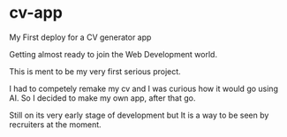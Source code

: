 # cv-app
My First deploy for a CV generator app

Getting almost ready to join the Web Development world.

This is ment to be my very first serious project.

I had to competely remake my cv and I was curious how it would go using AI.
So I decided to make my own app, after that go.

Still on its very early stage of development but It is a way to be seen by recruiters at the moment.
